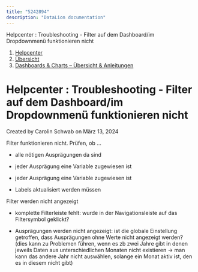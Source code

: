 ```yaml
---
title: "5242894"
description: "DataLion documentation"
---
```


Helpcenter : Troubleshooting - Filter auf dem Dashboard/im Dropdownmenü funktionieren nicht  

1.  [Helpcenter](index.html)
2.  [Übersicht](2982609.html)
3.  [Dashboards & Charts – Übersicht & Anleitungen](3539109.html)

# Helpcenter : Troubleshooting - Filter auf dem Dashboard/im Dropdownmenü funktionieren nicht

Created by Carolin Schwab on März 13, 2024

Filter funktionieren nicht. Prüfen, ob …

-   alle nötigen Ausprägungen da sind
    
-   jeder Ausprägung eine Variable zugewiesen ist
    
-   jeder Ausprägung eine Variable zugewiesen ist
    
-   Labels aktualisiert werden müssen  
    

Filter werden nicht angezeigt

-   komplette Filterleiste fehlt: wurde in der Navigationsleiste auf das Filtersymbol geklickt?
    
-   Ausprägungen werden nicht angezeigt: ist die globale Einstellung getroffen, dass Ausprägungen ohne Werte nicht angezeigt werden? (dies kann zu Problemen führen, wenn es zb zwei Jahre gibt in denen jeweils Daten aus unterschiedlichen Monaten nicht existieren → man kann das andere Jahr nicht auswählen, solange ein Monat aktiv ist, den es in diesem nicht gibt)